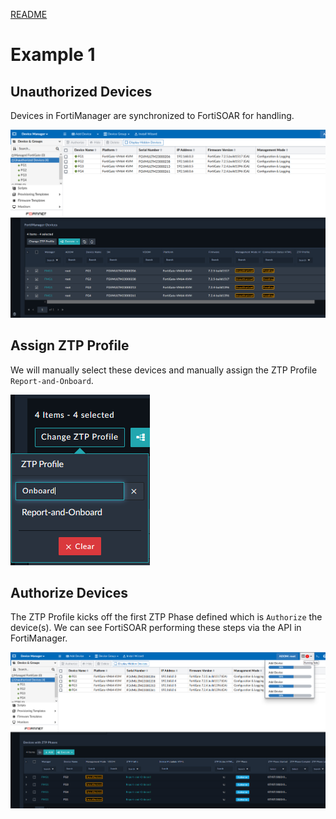 [README](README.md)

# Example 1

## Unauthorized Devices
Devices in FortiManager are synchronized to FortiSOAR for handling. 

![](./images/ex1a.png)

## Assign ZTP Profile
We will manually select these devices and manually assign the ZTP Profile `Report-and-Onboard`. 

![](./images/ex1b.png)

## Authorize Devices
The ZTP Profile kicks off the first ZTP Phase defined which is `Authorize` the device(s). We can see FortiSOAR performing these steps via the API in FortiManager. 

![](./images/ex1c.png)